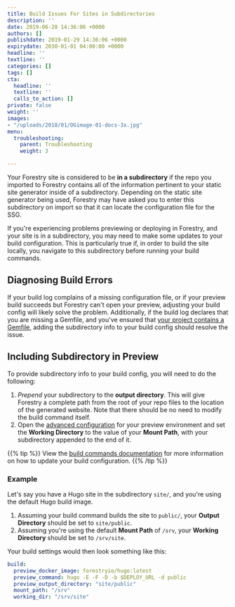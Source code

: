 ```yaml
---
title: Build Issues For Sites in Subdirectories
description: ''
date: 2019-06-28 14:36:06 +0000
authors: []
publishdate: 2019-01-29 14:36:06 +0000
expirydate: 2030-01-01 04:00:00 +0000
headline: ''
textline: ''
categories: []
tags: []
cta:
  headline: ''
  textline: ''
  calls_to_action: []
private: false
weight: ''
images:
- "/uploads/2018/01/OGimage-01-docs-3x.jpg"
menu:
  troubleshooting:
    parent: Troubleshooting
    weight: 3

---
```

Your Forestry site is considered to be **in a subdirectory** if the repo you imported to Forestry contains all of the information pertinent to your static site generator inside of a subdirectory. Depending on the static site generator being used, Forestry may have asked you to enter this subdirectory on import so that it can locate the configuration file for the SSG.

If you're experiencing problems previewing or deploying in Forestry, and your site is in a subdirectory, you may need to make some updates to your build configuration. This is particularly true if, in order to build the site locally, you navigate to this subdirectory before running your build commands.

## Diagnosing Build Errors

If your build log complains of a missing configuration file, or if your preview build succeeds but Forestry can't open your preview, adjusting your build config will likely solve the problem. Additionally, if the build log declares that you are missing a Gemfile, and you've ensured that [your project contains a Gemfile](/docs/troubleshooting/could-not-locate-gemfile-or-bundle-directory/), adding the subdirectory info to your build config should resolve the issue.


## Including Subdirectory in Preview

To provide subdirectory info to your build config, you will need to do the following:

1. *Prepend* your subdirectory to the **output directory**. This will give Forestry a complete path from the root of your repo files to the location of the generated website. Note that there should be no need to modify the build command itself.
2. Open the [advanced configuration](/docs/previews/instant-previews/) for your preview environment and set the **Working Directory** to the value of your **Mount Path**, with your subdirectory appended to the end of it.

{{% tip %}}
View the [build commands documentation](/docs/settings/build-commands/) for more information on how to update your build configuration.
{{% /tip %}}

### Example
Let's say you have a Hugo site in the subdirectory `site/`, and you're using the default Hugo build image. 

1. Assuming your build command builds the site to `public/`, your **Output Directory** should be set to `site/public`. 
2. Assuming you're using the default **Mount Path** of `/srv`, your **Working Directory** should be set to `/srv/site`.

Your build settings would then look something like this:

```yaml
build:
  preview_docker_image: forestryio/hugo:latest
  preview_command: hugo -E -F -D -b $DEPLOY_URL -d public
  preview_output_directory: "site/public"
  mount_path: "/srv"
  working_dir: "/srv/site"
  
```
